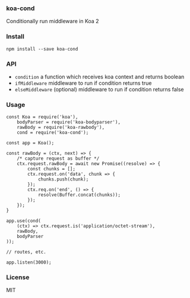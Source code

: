 ### koa-cond

Conditionally run middleware in Koa 2

### Install

```
npm install --save koa-cond
```

### API 

* `condition` a function which receives koa context and returns boolean
* `ifMiddleware` middleware to run if condition returns true
* `elseMiddleware` (optional) middleware to run if condition returns false

### Usage

```
const Koa = require('koa'),
    bodyParser = require('koa-bodyparser'),
    rawBody = require('koa-rawbody'),
    cond = require('koa-cond');

const app = Koa();

const rawBody = (ctx, next) => {
    /* capture request as buffer */
    ctx.request.rawBody = await new Promise((resolve) => {
        const chunks = [];
        ctx.request.on('data', chunk => {
            chunks.push(chunk);
        });
        ctx.req.on('end', () => {
            resolve(Buffer.concat(chunks));
        });
    });
}

app.use(cond(
    (ctx) => ctx.request.is('application/octet-stream'),
    rawBody,
    bodyParser
));

// routes, etc.

app.listen(3000);
```

### License 

MIT

